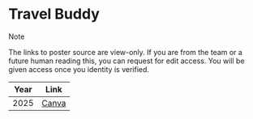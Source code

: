 # Travel Buddy

> [!NOTE]
> The links to poster source are view-only.
> If you are from the team or a future human reading this, you can request for edit access.
> You will be given access once you identity is verified.

| Year | Link |
| ---- | ---- |
| 2025 | [Canva](https://www.canva.com/design/DAGltbYaPv0/ixMWuYTK5twCbx1Y6S2mlg/edit?utm_content=DAGltbYaPv0&utm_campaign=designshare&utm_medium=link2&utm_source=sharebutton) |